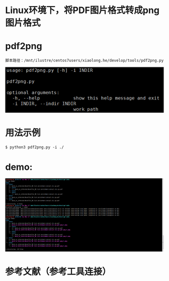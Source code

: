 # Linux环境下，将PDF图片格式转成png图片格式



# pdf2png 
```linux
脚本路径：/mnt/ilustre/centos7users/xiaolong.he/develop/tools/pdf2png.py
```

![pdf2png_help.png](pdf2png_help.png)

# 用法示例

```linux
$ python3 pdf2png.py -i ./
```

# demo:

![pdf2png_demo.png](pdf2png_demo.png)

# 参考文献（参考工具连接）



